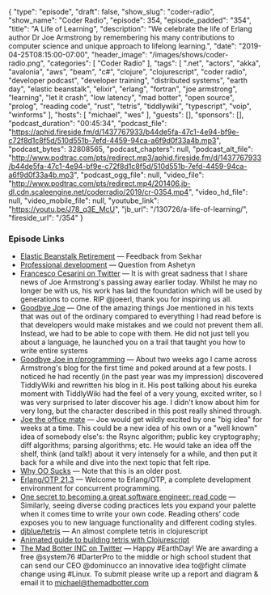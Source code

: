 {
  "type": "episode",
  "draft": false,
  "show_slug": "coder-radio",
  "show_name": "Coder Radio",
  "episode": 354,
  "episode_padded": "354",
  "title": "A Life of Learning",
  "description": "We celebrate the life of Erlang author Dr Joe Armstrong by remembering his many contributions to computer science and unique approach to lifelong learning.",
  "date": "2019-04-25T08:15:00-07:00",
  "header_image": "/images/shows/coder-radio.png",
  "categories": [
    "Coder Radio"
  ],
  "tags": [
    ".net",
    "actors",
    "akka",
    "avalonia",
    "aws",
    "beam",
    "c#",
    "clojure",
    "clojurescript",
    "coder radio",
    "developer podcast",
    "developer training",
    "distributed systems",
    "earth day",
    "elastic beanstalk",
    "elixir",
    "erlang",
    "fortran",
    "joe armstrong",
    "learning",
    "let it crash",
    "low latency",
    "mad botter",
    "open source",
    "prolog",
    "reading code",
    "rust",
    "tetris",
    "tiddlywiki",
    "typescript",
    "voip",
    "winforms"
  ],
  "hosts": [
    "michael",
    "wes"
  ],
  "guests": [],
  "sponsors": [],
  "podcast_duration": "00:45:34",
  "podcast_file": "https://aphid.fireside.fm/d/1437767933/b44de5fa-47c1-4e94-bf9e-c72f8d1c8f5d/510d551b-7efd-4459-94ca-a6f9d0f33a4b.mp3",
  "podcast_bytes": 32808565,
  "podcast_chapters": null,
  "podcast_alt_file": "http://www.podtrac.com/pts/redirect.mp3/aphid.fireside.fm/d/1437767933/b44de5fa-47c1-4e94-bf9e-c72f8d1c8f5d/510d551b-7efd-4459-94ca-a6f9d0f33a4b.mp3",
  "podcast_ogg_file": null,
  "video_file": "http://www.podtrac.com/pts/redirect.mp4/201406.jb-dl.cdn.scaleengine.net/coderradio/2019/cr-0354.mp4",
  "video_hd_file": null,
  "video_mobile_file": null,
  "youtube_link": "https://youtu.be/J78_q3E_McU",
  "jb_url": "/130726/a-life-of-learning/",
  "fireside_url": "/354"
}


### Episode Links

  * [Elastic Beanstalk Retirement](https://slexy.org/view/s2ZvdCkn0y "Elastic Beanstalk Retirement") — Feedback from Sekhar
  * [Professional development](https://slexy.org/view/s2IKIEF2wH "Professional development") — Question from Ashetyn
  * [Francesco Cesarini on Twitter](https://twitter.com/FrancescoC/status/1119596234166218754 "Francesco Cesarini on Twitter") — It is with great sadness that I share news of Joe Armstrong's passing away earlier today. Whilst he may no longer be with us, his work has laid the foundation which will be used by generations to come. RIP @joeerl, thank you for inspiring us all.
  * [Goodbye Joe](https://ferd.ca/goodbye-joe.html "Goodbye Joe") — One of the amazing things Joe mentioned in his texts that was out of the ordinary compared to everything I had read before is that developers would make mistakes and we could not prevent them all. Instead, we had to be able to cope with them. He did not just tell you about a language, he launched you on a trail that taught you how to write entire systems
  * [Goodbye Joe in r/programming](https://www.reddit.com/r/programming/comments/bfldd9/goodbye_joe/elf7i1v/ "Goodbye Joe in r/programming") — About two weeks ago I came across Armstrong's blog for the first time and poked around at a few posts. I noticed he had recently (in the past year was my impression) discovered TiddlyWiki and rewritten his blog in it. His post talking about his eureka moment with TiddlyWiki had the feel of a very young, excited writer, so I was very surprised to later discover his age. I didn't know about him for very long, but the character described in this post really shined through.
  * [Joe the office mate](https://github.com/lukego/blog/issues/32 "Joe the office mate") — Joe would get wildly excited by one "big idea" for weeks at a time. This could be a new idea of his own or a "well known" idea of somebody else's: the Rsync algorithm; public key cryptography; diff algorithms; parsing algorithms; etc. He would take an idea off the shelf, think (and talk!) about it very intensely for a while, and then put it back for a while and dive into the next topic that felt ripe.
  * [Why OO Sucks](http://www.cs.otago.ac.nz/staffpriv/ok/Joe-Hates-OO.htm "Why OO Sucks") — Note that this is an older post.
  * [Erlang/OTP 21.3](http://erlang.org/doc/ "Erlang/OTP 21.3") — Welcome to Erlang/OTP, a complete development environment for concurrent programming.
  * [One secret to becoming a great software engineer: read code](https://hackernoon.com/one-secret-to-becoming-a-great-software-engineer-read-code-467e31f243b0 "One secret to becoming a great software engineer: read code") — Similarly, seeing diverse coding practices lets you expand your palette when it comes time to write your own code. Reading others’ code exposes you to new language functionality and different coding styles. 
  * [djblue/tetris](https://github.com/djblue/tetris "djblue/tetris") — An almost complete tetris in clojurescript
  * [Animated guide to building tetris with Clojurescript](https://shaunlebron.github.io/t3tr0s-slides/#0 "Animated guide to building tetris with Clojurescript")
  * [The Mad Botter INC on Twitter](https://twitter.com/themadbotterinc/status/1120375364004528128?s=21 "The Mad Botter INC on Twitter") — Happy #EarthDay! We are awarding a free @system76 #DarterPro to the middle or high school student that can send our CEO @dominucco an innovative idea to@fight climate change using #Linux. To submit please write up a report and diagram & email it to michael@themadbotter.com



